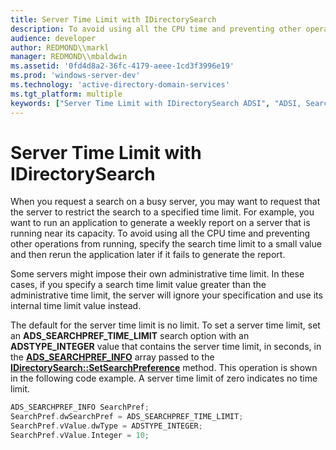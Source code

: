 ```yaml
---
title: Server Time Limit with IDirectorySearch
description: To avoid using all the CPU time and preventing other operations from running, specify the search time limit to a small value and then rerun the application later if it fails to generate the report.
audience: developer
author: REDMOND\\markl
manager: REDMOND\\mbaldwin
ms.assetid: '0fd4d8a2-36fc-4179-aeee-1cd3f3996e19'
ms.prod: 'windows-server-dev'
ms.technology: 'active-directory-domain-services'
ms.tgt_platform: multiple
keywords: ["Server Time Limit with IDirectorySearch ADSI", "ADSI, Searching, IDirectorySearch, Other Search Options, Server Time Limit"]
---
```


# Server Time Limit with IDirectorySearch

When you request a search on a busy server, you may want to request that the server to restrict the search to a specified time limit. For example, you want to run an application to generate a weekly report on a server that is running near its capacity. To avoid using all the CPU time and preventing other operations from running, specify the search time limit to a small value and then rerun the application later if it fails to generate the report.

Some servers might impose their own administrative time limit. In these cases, if you specify a search time limit value greater than the administrative time limit, the server will ignore your specification and use its internal time limit value instead.

The default for the server time limit is no limit. To set a server time limit, set an **ADS\_SEARCHPREF\_TIME\_LIMIT** search option with an **ADSTYPE\_INTEGER** value that contains the server time limit, in seconds, in the [**ADS\_SEARCHPREF\_INFO**](ads-searchpref-info.md) array passed to the [**IDirectorySearch::SetSearchPreference**](idirectorysearch-setsearchpreference.md) method. This operation is shown in the following code example. A server time limit of zero indicates no time limit.


```C++
ADS_SEARCHPREF_INFO SearchPref;
SearchPref.dwSearchPref = ADS_SEARCHPREF_TIME_LIMIT;
SearchPref.vValue.dwType = ADSTYPE_INTEGER;
SearchPref.vValue.Integer = 10;
```



 

 




